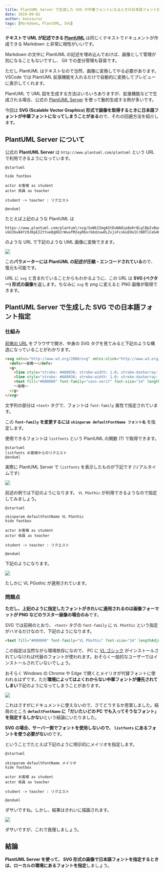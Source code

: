 ```yaml
---
title: PlantUML Server で生成した SVG が中華フォントになるときの日本語フォント指定
date: 2019-09-02
author: kenzauros
tags: [Markdown, PlantUML, SVG]
---
```


**テキストで UML が記述できる [PlantUML](http://plantuml.com/ja)** は同じくテキストでドキュメントが作成できる Markdown と非常に相性がいいです。

Markdown の文中に PlantUML の記述を埋め込んでおけば、画像として管理が別になることもないですし、 Git での差分管理も容易です。

ただし PlantUML はテキストなので当然、画像に変換してやる必要があります。 VSCode では PlantUML 拡張機能を入れるだけで自動的に変換してプレビューに表示してくれます。

PlantUML で UML 図を生成する方法はいろいろありますが、拡張機能などで生成される場合、公式の [PlantUML Server](http://www.plantuml.com/plantuml) を使って動的生成する例が多いです。

今回は **SVG (Scalable Vector Graphics) 形式で画像を取得するときに日本語フォントが中華フォントになってしまうことがある**ので、それの回避方法を紹介します。

## PlantUML Server について

公式の **PlantUML Server** は `http://www.plantuml.com/plantuml` という URL で利用できるようになっています。

```
@startuml

hide footbox

actor お客様 as student
actor 係員 as teacher

student -> teacher : リクエスト

@enduml
```

たとえば上記のような PlantUML は 

```
https://www.plantuml.com/plantuml/svg/SoWkIImgAStDuNA0ip8oKr8LqlBpIvBoAxYu4fDByeiK7ZTsFLstwDdo6Gg9nGh59QKfgNabKAad-vkUJbu84Yz9JKpEI2tYue8gKD2rWuafM2ayRbxrk6dzuwOLZvjsFcxkuE9oICrB0TiCeG40
```

のような URL で下記のような UML 画像に変換できます。

![](images/plantuml-server-svg-japanese-font-issue-1.SoWkIImgAStDuNA0ip8oKr8LqlBpIvBoAxYu4fDByeiK7ZTsFLstwDdo6Gg9nGh59QKfgNabKAad-vkUJbu84Yz9JKpEI2tYue8gKD2rWuafM2ayRbxrk6dzuwOLZvjsFcxkuE9oICrB0TiCeG40)

この**パラメーターには PlantUML の記述が圧縮・エンコードされている**ので、復元も可能です。

URL に `svg` と含まれていることからもわかるように、この URL は **SVG (ベクター) 形式の画像**を返します。ちなみに `svg` を png に変えると PNG 画像が取得できます。

## PlantUML Server で生成した SVG での日本語フォント指定

### 仕組み

[前掲の URL](https://www.plantuml.com/plantuml/svg/SoWkIImgAStDuNA0ip8oKr8LqlBpIvBoAxYu4fDByeiK7ZTsFLstwDdo6Gg9nGh59QKfgNabKAad-vkUJbu84Yz9JKpEI2tYue8gKD2rWuafM2ayRbxrk6dzuwOLZvjsFcxkuE9oICrB0TiCeG40) をブラウザで開き、中身の SVG タグを見てみると下記のような構造になっていることがわかります。

```html
<svg xmlns="http://www.w3.org/2000/svg" xmlns:xlink="http://www.w3.org/1999/xlink" contentScriptType="application/ecmascript" contentStyleType="text/css" height="147px" preserveAspectRatio="none" style="width:146px;height:147px;" version="1.1" viewBox="0 0 146 147" width="146px" zoomAndPan="magnify">
  <defs>～省略～</defs>
  <g>
    <line style="stroke: #A80036; stroke-width: 1.0; stroke-dasharray: 5.0,5.0;" x1="32" x2="32" y1="86.2969" y2="135.4297"/>
    <line style="stroke: #A80036; stroke-width: 1.0; stroke-dasharray: 5.0,5.0;" x1="121" x2="121" y1="86.2969" y2="135.4297"/>
    <text fill="#000000" font-family="sans-serif" font-size="14" lengthAdjust="spacingAndGlyphs" textLength="42" x="8" y="82.9951">お客様  </text>
    ～省略～
  </g>
</svg>
```

文字列の部分は `<text>` タグで、フォントは `font-family` 属性で指定されています。

この **`font-family` を変更するには `skinparam defaultFontName フォント名`** を指定します。

使用できるフォントは `listfonts` という PlantUML の関数 (?) で取得できます。

```
@startuml
listfonts お客様からのリクエスト
@enduml
```

実際に PlantUML Server で `listfonts` を表示したものが下記です (リアルタイムです)

![](images/plantuml-server-svg-japanese-font-issue-2.SoWkIImgAStDuNA0it8oYqlIylDAYXKUDtOzNRVesV8PZnkx7pTrFcvSzxXvrUEczO-RLZnkslcukOFB8JKl1QmRGWC0)

前述の例では下記のようになります。 `VL PGothic` が利用できるようなので指定してみましょう。

```
@startuml

skinparam defaultFontName VL PGothic
hide footbox

actor お客様 as student
actor 係員 as teacher

student -> teacher : リクエスト

@enduml
```

下記のようになります。

![](images/plantuml-server-svg-japanese-font-issue-3.SoWkIImgAStDuU8gpixCAqWiIinLI4bDIopDAN7BpolnIynDLGZpKGXmpo_9o4pcoiXCILL8oyylISgluE9AJ2x9Br9utDZrTDsYPyjdA2GMAnINbAQavfL0fPxiRtewUI58l2GrCJaZjOYB2wf0GTSE9gPWfV2uUTNZflMFcrOyRjhvkBc3YyiXDIy5w2e0)

たしかに VL PGothic が適用されています。

### 問題点

**ただし、上記のように指定したフォントがきれいに適用されるのは画像フォーマットが PNG などのラスター画像の場合のみ**です。

SVG では前掲のとおり、 `<text>` タグの `font-family` に `VL PGothic` という指定がハマるだけなので、下記のようになります。

```html
<text fill="#000000" font-family="VL PGothic" font-size="14" lengthAdjust="spacingAndGlyphs" textLength="42" x="8" y="82.9951">お客様  </text>
```

この指定は当然ながら環境依存になので、 PC に [VL ゴシック](https://ja.wikipedia.org/wiki/VL%E3%82%B4%E3%82%B7%E3%83%83%E3%82%AF) がインストールされていなければ代替のフォントが使われます。おそらく一般的なユーザーではインストールされていないでしょう。

おそらく Windows の Chrome や Edge で開くとメイリオが代替フォントに使われるはずです。ただ**環境によってはよくわからない中華フォントが優先されてしまい**下記のようになってしまうことがあります。

![](images/plantuml-server-svg-japanese-font-issue-4.png)

これはさすがにドキュメントに使えないので、さてどうするか思案しました。結局のところ **`defaultFontName` に「だいたいどの PC でも入ってそうなフォント」を指定するしかない**という結論にいたりました。

**SVG の場合、サーバー側でフォントを使用しないので、 `listfonts` にあるフォントを使う必要がない**のです。

ということでたとえば下記のように明示的にメイリオを指定します。

```
@startuml

skinparam defaultFontName メイリオ
hide footbox

actor お客様 as student
actor 係員 as teacher

student -> teacher : リクエスト

@enduml
```

ダサいですね。しかし、結果はきれいに描画されます。

![](images/plantuml-server-svg-japanese-font-issue-5.png)

ダサいですが、これで我慢しましょう。

## 結論

**PlantUML Server を使って、 SVG 形式の画像で日本語フォントを指定するときは、ローカルの環境にあるフォントを指定**しましょう。
